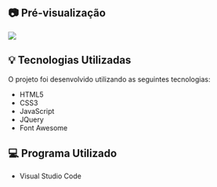 
## :camera: Pré-visualização
  <img src="https://i.ibb.co/YkYhk22/screencapture-file-C-Users-emers-Desktop-Meus-Projetos-Recriando-a-Interface-da-Netflix-index-html-2.png">

## :bulb: Tecnologias Utilizadas 

O projeto foi desenvolvido utilizando as seguintes tecnologias:

- HTML5
- CSS3
- JavaScript
- JQuery
- Font Awesome 

## :computer: Programa Utilizado

- Visual Studio Code

